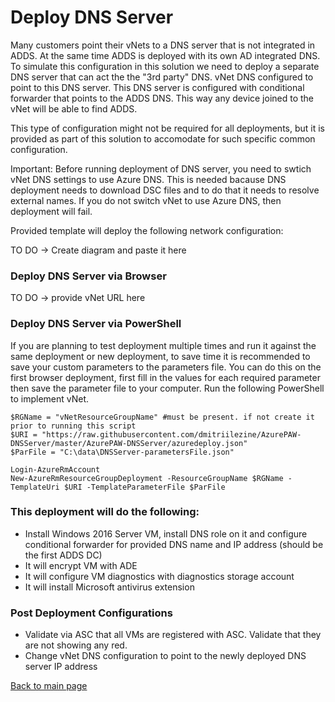 # Deploy DNS Server

Many customers point their vNets to a DNS server that is not integrated in ADDS. At the same time ADDS is deployed with its own AD integrated DNS.
To simulate this configuration in this solution we need to deploy a separate DNS server that can act the the "3rd party" DNS. 
vNet DNS configured to point to this DNS server. This DNS server is configured with conditional forwarder that points to the ADDS DNS.
This way any device joined to the vNet will be able to find ADDS. 

This type of configuration might not be required for all deployments, but it is provided as part of this solution to accomodate for such specific common configuration.

Important: Before running deployment of DNS server, you need to swtich vNet DNS settings to use Azure DNS. This is needed bacause DNS deployment 
needs to download DSC files and to do that it needs to resolve external names. If you do not switch vNet to use Azure DNS, then deployment will fail.

Provided template will deploy the following network configuration:

TO DO -> Create diagram and paste it here


### Deploy DNS Server via Browser

TO DO -> provide vNet URL here

### Deploy DNS Server via PowerShell

If you are planning to test deployment multiple times and run it against the same deployment or new deployment, 
to save time it is recommended to save your custom parameters to the parameters file. You can do this on the first browser deployment, 
first fill in the values for each required parameter then save the parameter file to your computer. Run the following PowerShell to implement vNet.

```<language>
$RGName = "vNetResourceGroupName" #must be present. if not create it prior to running this script
$URI = "https://raw.githubusercontent.com/dmitriilezine/AzurePAW-DNSServer/master/AzurePAW-DNSServer/azuredeploy.json"
$ParFile = "C:\data\DNSServer-parametersFile.json"

Login-AzureRmAccount
New-AzureRmResourceGroupDeployment -ResourceGroupName $RGName -TemplateUri $URI -TemplateParameterFile $ParFile

```
### This deployment will do the following:
- Install Windows 2016 Server VM, install DNS role on it and configure conditional forwarder for provided DNS name and IP address (should be the first ADDS DC)
- It will encrypt VM with ADE
- It will configure VM diagnostics with diagnostics storage account
- It will install Microsoft antivirus extension


### Post Deployment Configurations
- Validate via ASC that all VMs are registered with ASC. Validate that they are not showing any red.
- Change vNet DNS configuration to point to the newly deployed DNS server IP address





[Back to main page](DeploymentOutline.md)